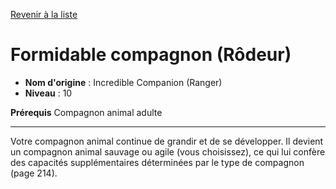 [Revenir à la liste](..)

# Formidable compagnon (Rôdeur)

 * **Nom d'origine** : Incredible Companion (Ranger)
 * **Niveau** : 10


<p><strong>Prérequis</strong> Compagnon animal adulte</p>
<hr>
<p>Votre compagnon animal continue de grandir et de se développer. Il devient un compagnon animal sauvage ou agile (vous choisissez), ce qui lui confère des capacités supplémentaires déterminées par le type de compagnon (page 214).</p>